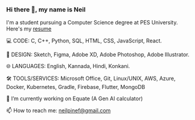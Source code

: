### Hi there 👋, my name is Neil
I'm a student pursuing a Computer Science degree at PES University. Here's my [resume](https://github.com/Hystyic/Hystyic/blob/a6117df5d50e9c0f19c3a99226bdc6270b4b4347/Neil_Fernandes.pdf)

💻 CODE: C, C++, Python, SQL, HTML, CSS, JavaScript, React.

🌸 DESIGN: Sketch, Figma, Adobe XD, Adobe Photoshop, Adobe Illustrator.

🌐 LANGUAGES: English, Kannada, Hindi, Konkani.

🛠️ TOOLS/SERVICES: Microsoft Office, Git, Linux/UNIX, AWS, Azure, Docker, Kubernetes, Gradle, Firebase, Flutter, MongoDB

🔭 I’m currently working on Equate (A Gen AI calculator)  

📫 How to reach me: neilpinef@gmail.com 
